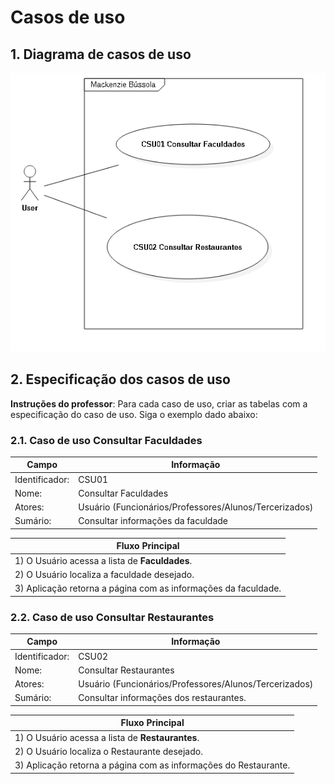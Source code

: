 # Casos de uso

## 1. Diagrama de casos de uso


![Diagrama dos casos de uso](UseCaseDiagram1.png)

## 2. Especificação dos casos de uso

**Instruções do professor**: Para cada caso de uso, criar as tabelas com a especificação do caso de uso. Siga o exemplo dado abaixo:

### 2.1. Caso de uso **Consultar Faculdades**

| Campo          | Informação        |
|---|---|
| Identificador: | CSU01              |
| Nome:          | Consultar Faculdades |
| Atores:        | Usuário (Funcionários/Professores/Alunos/Tercerizados) |
| Sumário:       | Consultar informações da faculdade |

| Fluxo Principal |
|---|
| 1) O Usuário acessa a lista de **Faculdades**. |
| 2) O Usuário localiza a faculdade desejado.             |
| 3) Aplicação retorna a página com as informações da faculdade. |

### 2.2. Caso de uso **Consultar Restaurantes**

| Campo          | Informação        |
|---|---|
| Identificador: | CSU02              |
| Nome:          | Consultar Restaurantes |
| Atores:        | Usuário (Funcionários/Professores/Alunos/Tercerizados) |
| Sumário:       | Consultar informações dos restaurantes. |

| Fluxo Principal |
|---|
| 1) O Usuário acessa a lista de **Restaurantes**. |
| 2) O Usuário localiza o Restaurante desejado.             |
| 3) Aplicação retorna a página com as informações do Restaurante. |



